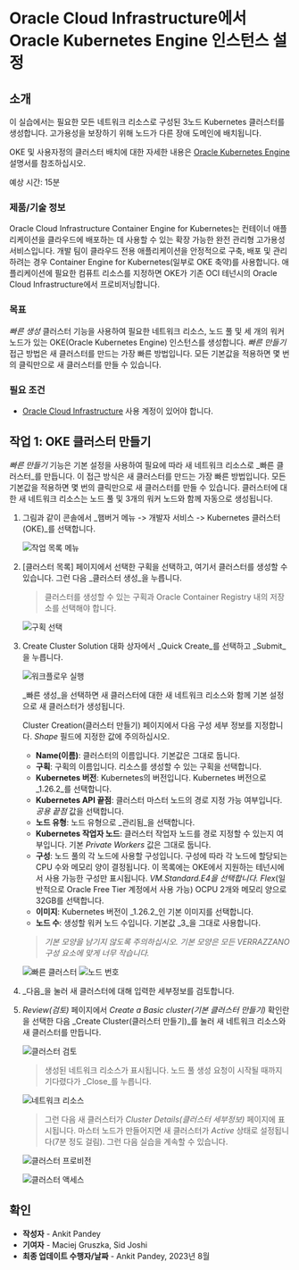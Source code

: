# Oracle Cloud Infrastructure에서 Oracle Kubernetes Engine 인스턴스 설정

## 소개

이 실습에서는 필요한 모든 네트워크 리소스로 구성된 3노드 Kubernetes 클러스터를 생성합니다. 고가용성을 보장하기 위해 노드가 다른 장애 도메인에 배치됩니다.

OKE 및 사용자정의 클러스터 배치에 대한 자세한 내용은 [Oracle Kubernetes Engine](https://docs.cloud.oracle.com/iaas/Content/ContEng/Concepts/contengoverview.htm) 설명서를 참조하십시오.

예상 시간: 15분

### 제품/기술 정보

Oracle Cloud Infrastructure Container Engine for Kubernetes는 컨테이너 애플리케이션을 클라우드에 배포하는 데 사용할 수 있는 확장 가능한 완전 관리형 고가용성 서비스입니다. 개발 팀이 클라우드 전용 애플리케이션을 안정적으로 구축, 배포 및 관리하려는 경우 Container Engine for Kubernetes(일부로 OKE 축약)를 사용합니다. 애플리케이션에 필요한 컴퓨트 리소스를 지정하면 OKE가 기존 OCI 테넌시의 Oracle Cloud Infrastructure에서 프로비저닝합니다.

### 목표

_빠른 생성_ 클러스터 기능을 사용하여 필요한 네트워크 리소스, 노드 풀 및 세 개의 워커 노드가 있는 OKE(Oracle Kubernetes Engine) 인스턴스를 생성합니다. _빠른 만들기_ 접근 방법은 새 클러스터를 만드는 가장 빠른 방법입니다. 모든 기본값을 적용하면 몇 번의 클릭만으로 새 클러스터를 만들 수 있습니다.

### 필요 조건

*   [Oracle Cloud Infrastructure](https://cloud.oracle.com/en_US/cloud-infrastructure) 사용 계정이 있어야 합니다.

## 작업 1: OKE 클러스터 만들기

_빠른 만들기_ 기능은 기본 설정을 사용하여 필요에 따라 새 네트워크 리소스로 _빠른 클러스터_를 만듭니다. 이 접근 방식은 새 클러스터를 만드는 가장 빠른 방법입니다. 모든 기본값을 적용하면 몇 번의 클릭만으로 새 클러스터를 만들 수 있습니다. 클러스터에 대한 새 네트워크 리소스는 노드 풀 및 3개의 워커 노드와 함께 자동으로 생성됩니다.

1.  그림과 같이 콘솔에서 _햄버거 메뉴 -> 개발자 서비스 -> Kubernetes 클러스터(OKE)_를 선택합니다.
    
    ![작업 목록 메뉴](images/hamburger-menu.png " ")
    
2.  \[클러스터 목록\] 페이지에서 선택한 구획을 선택하고, 여기서 클러스터를 생성할 수 있습니다. 그런 다음 _클러스터 생성_을 누릅니다.
    
    > 클러스터를 생성할 수 있는 구획과 Oracle Container Registry 내의 저장소를 선택해야 합니다.
    
    ![구획 선택](images/select-compartment.png " ")
    
3.  Create Cluster Solution 대화 상자에서 _Quick Create_를 선택하고 _Submit_을 누릅니다.
    
    ![워크플로우 실행](images/launch-workflow.png " ")
    
    _빠른 생성_을 선택하면 새 클러스터에 대한 새 네트워크 리소스와 함께 기본 설정으로 새 클러스터가 생성됩니다.
    
    Cluster Creation(클러스터 만들기) 페이지에서 다음 구성 세부 정보를 지정합니다. _Shape_ 필드에 지정한 값에 주의하십시오.
    
    *   **Name(이름)**: 클러스터의 이름입니다. 기본값은 그대로 둡니다.
    *   **구획**: 구획의 이름입니다. 리소스를 생성할 수 있는 구획을 선택합니다.
    *   **Kubernetes 버전**: Kubernetes의 버전입니다. Kubernetes 버전으로 _1.26.2_를 선택합니다.
    *   **Kubernetes API 끝점**: 클러스터 마스터 노드의 경로 지정 가능 여부입니다. _공용 끝점_ 값을 선택합니다.
    *   **노드 유형**: 노드 유형으로 _관리됨_을 선택합니다.
    *   **Kubernetes 작업자 노드**: 클러스터 작업자 노드를 경로 지정할 수 있는지 여부입니다. 기본 _Private Workers_ 값은 그대로 둡니다.
    *   **구성**: 노드 풀의 각 노드에 사용할 구성입니다. 구성에 따라 각 노드에 할당되는 CPU 수와 메모리 양이 결정됩니다. 이 목록에는 OKE에서 지원하는 테넌시에서 사용 가능한 구성만 표시됩니다. _VM.Standard.E4을 선택합니다. Flex_(일반적으로 Oracle Free Tier 계정에서 사용 가능) OCPU 2개와 메모리 양으로 32GB를 선택합니다.
    *   **이미지**: Kubernetes 버전이 _1.26.2_인 기본 이미지를 선택합니다.
    *   **노드 수**: 생성할 워커 노드 수입니다. 기본값 _3_을 그대로 사용합니다.
    
    > _기본 모양을 남기지 않도록 주의하십시오. 기본 모양은 모든 VERRAZZANO 구성 요소에 맞게 너무 작습니다._
    
    ![빠른 클러스터](images/quick-cluster.png " ") ![노드 번호](images/node-number.png " ")
    
4.  _다음_을 눌러 새 클러스터에 대해 입력한 세부정보를 검토합니다.
    
5.  _Review(검토)_ 페이지에서 _Create a Basic cluster(기본 클러스터 만들기)_ 확인란을 선택한 다음 _Create Cluster(클러스터 만들기)_를 눌러 새 네트워크 리소스와 새 클러스터를 만듭니다.
    
    ![클러스터 검토](images/review-cluster.png " ")
    
    > 생성된 네트워크 리소스가 표시됩니다. 노드 풀 생성 요청이 시작될 때까지 기다렸다가 _Close_를 누릅니다.
    
    ![네트워크 리소스](images/network-resource.png " ")
    
    > 그런 다음 새 클러스터가 _Cluster Details(클러스터 세부정보)_ 페이지에 표시됩니다. 마스터 노드가 만들어지면 새 클러스터가 _Active_ 상태로 설정됩니다(7분 정도 걸림). 그런 다음 실습을 계속할 수 있습니다.
    
    ![클러스터 프로비전](images/cluster-provision.png " ")
    
    ![클러스터 액세스](images/cluster-access.png " ")
    

## 확인

*   **작성자** - Ankit Pandey
*   **기여자** - Maciej Gruszka, Sid Joshi
*   **최종 업데이트 수행자/날짜** - Ankit Pandey, 2023년 8월